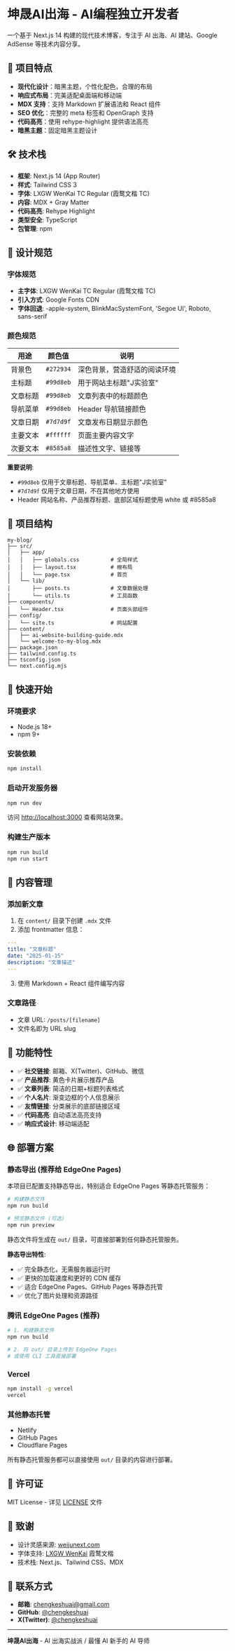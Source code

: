 # 坤晟AI出海 - AI编程独立开发者

一个基于 Next.js 14 构建的现代技术博客，专注于 AI 出海、AI 建站、Google AdSense 等技术内容分享。

## 🚀 项目特点

- **现代化设计**：暗黑主题，个性化配色，合理的布局
- **响应式布局**：完美适配桌面端和移动端
- **MDX 支持**：支持 Markdown 扩展语法和 React 组件
- **SEO 优化**：完整的 meta 标签和 OpenGraph 支持
- **代码高亮**：使用 rehype-highlight 提供语法高亮
- **暗黑主题**：固定暗黑主题设计

## 🛠 技术栈

- **框架**: Next.js 14 (App Router)
- **样式**: Tailwind CSS 3
- **字体**: LXGW WenKai TC Regular (霞鹜文楷 TC)
- **内容**: MDX + Gray Matter
- **代码高亮**: Rehype Highlight
- **类型安全**: TypeScript
- **包管理**: npm

## 🎨 设计规范

### 字体规范
- **主字体**: LXGW WenKai TC Regular (霞鹜文楷 TC)
- **引入方式**: Google Fonts CDN
- **字体回退**: -apple-system, BlinkMacSystemFont, 'Segoe UI', Roboto, sans-serif

### 颜色规范
| 用途 | 颜色值 | 说明 |
|------|--------|------|
| 背景色 | `#272934` | 深色背景，营造舒适的阅读环境 |
| 主标题 | `#99d8eb` | 用于网站主标题"J实验室" |
| 文章标题 | `#99d8eb` | 文章列表中的标题颜色 |
| 导航菜单 | `#99d8eb` | Header 导航链接颜色 |
| 文章日期 | `#7d7d9f` | 文章发布日期显示颜色 |
| 主要文本 | `#ffffff` | 页面主要内容文字 |
| 次要文本 | `#8585a8` | 描述性文字、链接等 |

**重要说明**: 
- `#99d8eb` 仅用于文章标题、导航菜单、主标题"J实验室"
- `#7d7d9f` 仅用于文章日期，不在其他地方使用
- Header 网站名称、产品推荐标题、底部区域标题使用 white 或 #8585a8

## 📁 项目结构

```
my-blog/
├── src/
│   ├── app/
│   │   ├── globals.css          # 全局样式
│   │   ├── layout.tsx           # 根布局
│   │   └── page.tsx             # 首页
│   └── lib/
│       ├── posts.ts             # 文章数据处理
│       └── utils.ts             # 工具函数
├── components/
│   └── Header.tsx               # 页面头部组件
├── config/
│   └── site.ts                  # 网站配置
├── content/
│   ├── ai-website-building-guide.mdx
│   └── welcome-to-my-blog.mdx
├── package.json
├── tailwind.config.ts
├── tsconfig.json
└── next.config.mjs
```

## 🚀 快速开始

### 环境要求
- Node.js 18+ 
- npm 9+

### 安装依赖
```bash
npm install
```

### 启动开发服务器
```bash
npm run dev
```

访问 [http://localhost:3000](http://localhost:3000) 查看网站效果。

### 构建生产版本
```bash
npm run build
npm run start
```

## 📝 内容管理

### 添加新文章
1. 在 `content/` 目录下创建 `.mdx` 文件
2. 添加 frontmatter 信息：
```yaml
---
title: "文章标题"
date: "2025-01-15"
description: "文章描述"
---
```
3. 使用 Markdown + React 组件编写内容

### 文章路径
- 文章 URL: `/posts/[filename]`
- 文件名即为 URL slug

## 🎯 功能特性

- ✅ **社交链接**: 邮箱、X(Twitter)、GitHub、微信
- ✅ **产品推荐**: 黄色卡片展示推荐产品
- ✅ **文章列表**: 简洁的日期+标题列表格式
- ✅ **个人名片**: 渐变边框的个人信息展示
- ✅ **友情链接**: 分类展示的底部链接区域
- ✅ **代码高亮**: 自动语法高亮支持
- ✅ **响应式设计**: 移动端适配

## 🌐 部署方案

### 静态导出 (推荐给 EdgeOne Pages)
本项目已配置支持静态导出，特别适合 EdgeOne Pages 等静态托管服务：

```bash
# 构建静态文件
npm run build

# 预览静态文件 (可选)
npm run preview
```

静态文件将生成在 `out/` 目录，可直接部署到任何静态托管服务。

**静态导出特性**:
- ✅ 完全静态化，无需服务器运行时
- ✅ 更快的加载速度和更好的 CDN 缓存
- ✅ 适合 EdgeOne Pages、GitHub Pages 等静态托管
- ✅ 优化了图片处理和资源路径

### 腾讯 EdgeOne Pages (推荐)
```bash
# 1. 构建静态文件
npm run build

# 2. 将 out/ 目录上传到 EdgeOne Pages
# 或使用 CLI 工具直接部署
```

### Vercel
```bash
npm install -g vercel
vercel
```

### 其他静态托管
- Netlify
- GitHub Pages  
- Cloudflare Pages

所有静态托管服务都可以直接使用 `out/` 目录的内容进行部署。

## 📄 许可证

MIT License - 详见 [LICENSE](LICENSE) 文件

## 🙏 致谢

- 设计灵感来源: [weijunext.com](https://weijunext.com)
- 字体支持: [LXGW WenKai](https://github.com/lxgw/LxgwWenKai) 霞鹜文楷
- 技术栈: Next.js、Tailwind CSS、MDX

## 📧 联系方式

- **邮箱**: chengkeshuai@gmail.com
- **GitHub**: [@chengkeshuai](https://github.com/chengkeshuai)
- **X(Twitter)**: [@chengkeshuai](https://x.com/chengkeshuai)

---

**坤晟AI出海** - AI 出海实战派 / 最懂 AI 新手的 AI 导师
